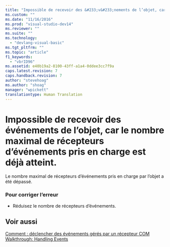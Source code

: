 ```yaml
---
title: "Impossible de recevoir des &#233;v&#233;nements de l’objet, car le nombre maximal de r&#233;cepteurs d’&#233;v&#233;nements pris en charge est d&#233;j&#224; atteint. | Microsoft Docs"
ms.custom: ""
ms.date: "11/16/2016"
ms.prod: "visual-studio-dev14"
ms.reviewer: ""
ms.suite: ""
ms.technology: 
  - "devlang-visual-basic"
ms.tgt_pltfrm: ""
ms.topic: "article"
f1_keywords: 
  - "vbrID96"
ms.assetid: e40b19a2-8100-43ff-a1a4-0ddee3cc7f9a
caps.latest.revision: 7
caps.handback.revision: 7
author: "stevehoag"
ms.author: "shoag"
manager: "wpickett"
translationtype: Human Translation
---
```

# Impossible de recevoir des &#233;v&#233;nements de l’objet, car le nombre maximal de r&#233;cepteurs d’&#233;v&#233;nements pris en charge est d&#233;j&#224; atteint.
Le nombre maximal de récepteurs d’événements pris en charge par l’objet a été dépassé.  
  
### Pour corriger l’erreur  
  
-   Réduisez le nombre de récepteurs d’événements.  
  
## Voir aussi  
 [Comment : déclencher des événements gérés par un récepteur COM](http://msdn.microsoft.com/fr-fr/7c9944b2-e951-4c3e-a0a1-59b2ae37d7fd)   
 [Walkthrough: Handling Events](../../visual-basic/programming-guide/language-features/events/walkthrough-handling-events.md)